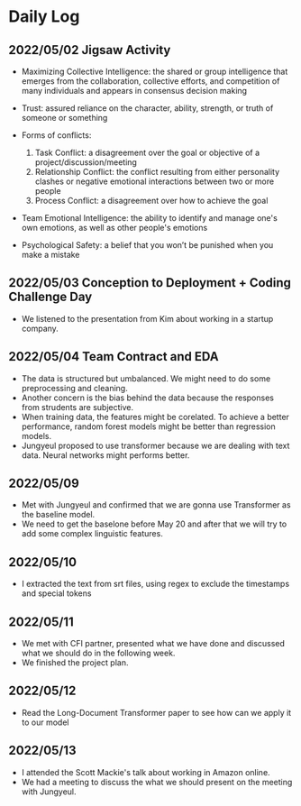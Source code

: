 # Daily Log

## 2022/05/02 Jigsaw Activity

- Maximizing Collective Intelligence: the shared or group intelligence that emerges from the collaboration, collective efforts, and competition of many individuals and appears in consensus decision
making
- Trust: assured reliance on the character, ability, strength, or truth of someone or something
- Forms of conflicts:
  1. Task Conflict: a disagreement over the goal or objective of a project/discussion/meeting
  2. Relationship Conflict: the conflict resulting from either personality clashes or 
negative emotional interactions between two or more people
  3. Process Conflict: a disagreement over how to achieve the goal
 
- Team Emotional Intelligence: the ability to identify and manage one's own emotions, as well as other people's emotions
- Psychological Safety: a belief that you won’t be punished when you make a mistake


## 2022/05/03 Conception to Deployment + Coding Challenge Day

- We listened to the presentation from Kim about working in a startup company.


## 2022/05/04 Team Contract and EDA

- The data is structured but umbalanced. We might need to do some preprocessing and cleaning.
- Another concern is the bias behind the data because the responses from strudents are subjective.
- When training data, the features might be corelated. To achieve a better performance, random forest models might be better than regression models.
- Jungyeul proposed to use transformer because we are dealing with text data. Neural networks might performs better. 


## 2022/05/09 

- Met with Jungyeul and confirmed that we are gonna use Transformer as the baseline model.
- We need to get the baselone before May 20 and after that we will try to add some complex linguistic features.

## 2022/05/10
- I extracted the text from srt files, using regex to exclude the timestamps and special tokens

## 2022/05/11
- We met with CFI partner, presented what we have done and discussed what we should do in the following week.
- We finished the project plan.

## 2022/05/12
- Read the Long-Document Transformer paper to see how can we apply it to our model

## 2022/05/13
- I attended the Scott Mackie's talk about working in Amazon online.
- We had a meeting to discuss the what we should present on the meeting with Jungyeul.

